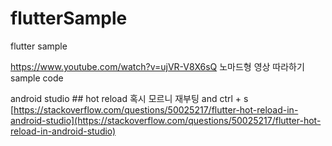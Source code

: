 # flutterSample

flutter sample

https://www.youtube.com/watch?v=ujVR-V8X6sQ
노마드형 영상 따라하기
sample code 



android studio ## hot reload
혹시 모르니 재부팅 and ctrl + s
[https://stackoverflow.com/questions/50025217/flutter-hot-reload-in-android-studio](https://stackoverflow.com/questions/50025217/flutter-hot-reload-in-android-studio)
